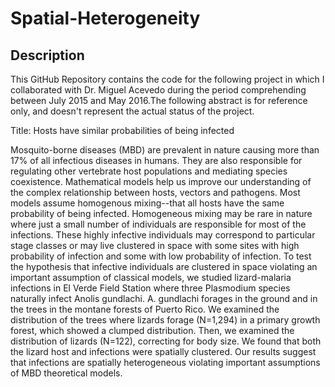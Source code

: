 # Spatial-Heterogeneity

## Description

This GitHub Repository contains the code for the following project in which I collaborated with Dr. Miguel Acevedo during the period comprehending between July 2015 and May 2016.The following abstract is for reference only, and doesn't represent the actual status of the project. 

Title: Hosts have similar probabilities of being infected

Mosquito-borne diseases (MBD) are prevalent in nature causing more than 17% of all infectious diseases in humans.  They are also responsible for regulating other vertebrate host populations and mediating species coexistence.  Mathematical models help us improve our understanding of the complex relationship between hosts, vectors and pathogens. Most models assume homogenous mixing--that all hosts have the same probability of being infected. Homogeneous mixing may be rare in nature where just a small number of individuals are responsible for most of the infections.  These highly infective individuals may correspond to particular stage classes or may live clustered in space with some sites with high probability of infection and some with low probability of infection. To test the hypothesis that infective individuals are clustered in space violating an important assumption of classical models, we studied lizard-malaria infections in El Verde Field Station where three Plasmodium species naturally infect Anolis gundlachi. A. gundlachi forages in the ground and in the trees in the montane forests of Puerto Rico. We examined the distribution of the trees where lizards forage (N=1,294) in a primary growth forest, which showed a clumped distribution. Then, we examined the distribution of lizards (N=122), correcting for body size. We found that both the lizard host and infections were spatially clustered. Our results suggest that infections are spatially heterogeneous violating important assumptions of MBD theoretical models.

